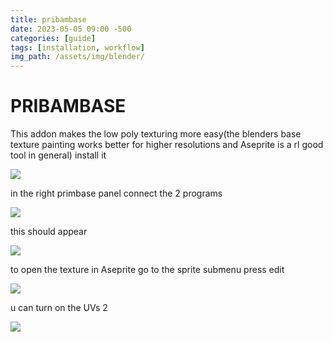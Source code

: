 ```yaml
---
title: pribambase
date: 2023-05-05 09:00 -500
categories: [guide]
tags: [installation, workflow]
img_path: /assets/img/blender/
---
```

# **PRIBAMBASE**
This addon makes the low poly texturing more easy(the blenders base texture painting works better for higher resolutions and Aseprite is a rl good tool in general) install it

![](blender101_html_b92e920341ce9053.png)

in the right primbase panel connect the 2 programs

![](blender101_html_c1e556cfedabe950.png)

this should appear

![](blender101_html_3a06ac7a6685fee1.png)

to open the texture in Aseprite go to the sprite submenu press edit

![](blender101_html_518f2bd4868b438b.png)

u can turn on the UVs 2

![](blender101_html_e8e0e3d68cb9cf41.png)
